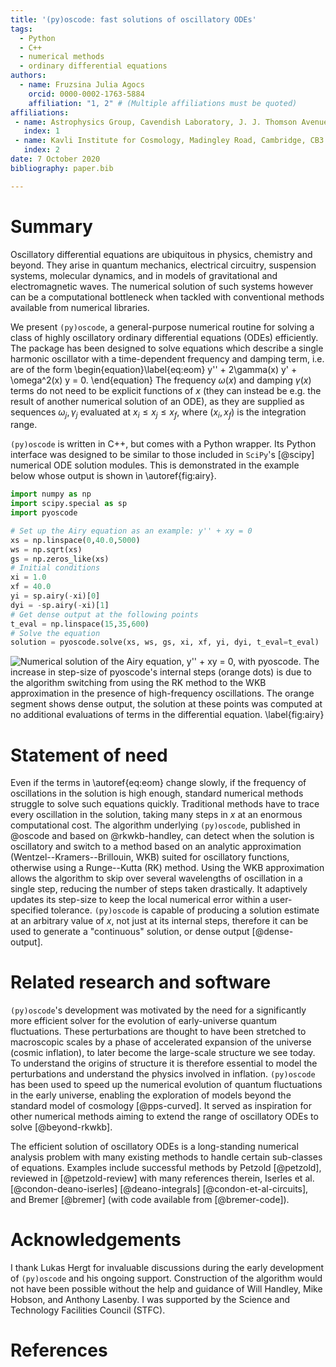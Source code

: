 ```yaml
---
title: '(py)oscode: fast solutions of oscillatory ODEs'
tags:
  - Python
  - C++
  - numerical methods
  - ordinary differential equations
authors:
  - name: Fruzsina Julia Agocs
    orcid: 0000-0002-1763-5884
    affiliation: "1, 2" # (Multiple affiliations must be quoted)
affiliations:
 - name: Astrophysics Group, Cavendish Laboratory, J. J. Thomson Avenue, Cambridge, CB3 0HE, UK
   index: 1
 - name: Kavli Institute for Cosmology, Madingley Road, Cambridge, CB3 0HA, UK
   index: 2
date: 7 October 2020
bibliography: paper.bib

---
```


# Summary

Oscillatory differential equations are ubiquitous in physics, chemistry and beyond. They arise in
quantum mechanics, electrical circuitry, suspension systems, molecular dynamics,
and in models of gravitational and electromagnetic waves.
The numerical solution of such systems however can be a computational bottleneck when tackled with conventional methods
available from numerical libraries. 

We present `(py)oscode`, a general-purpose numerical routine for solving a class of highly
oscillatory ordinary differential equations (ODEs) efficiently. The package has
been designed to solve equations which describe a single harmonic oscillator
with a time-dependent frequency and damping term, i.e. are of the form
\begin{equation}\label{eq:eom}
y'' + 2\gamma(x) y' + \omega^2(x) y = 0.
\end{equation}
The frequency $\omega(x)$ and damping $\gamma(x)$ terms do not need
to be explicit functions of $x$ (they can instead be e.g. the result of another
numerical solution of an ODE), as they are supplied as sequences $\omega_j,
\gamma_j$ evaluated at $x_i \leq x_j \leq x_f$, where $(x_i, x_f)$ is the
integration range.

`(py)oscode` is written in C++, but comes with a Python wrapper.
Its Python interface was designed to be similar to those included in `SciPy`'s [@scipy] numerical ODE solution
modules. This is demonstrated in the example below whose output is shown in
\autoref{fig:airy}.

```python
import numpy as np
import scipy.special as sp
import pyoscode

# Set up the Airy equation as an example: y'' + xy = 0
xs = np.linspace(0,40.0,5000)
ws = np.sqrt(xs)
gs = np.zeros_like(xs)
# Initial conditions
xi = 1.0
xf = 40.0
yi = sp.airy(-xi)[0]
dyi = -sp.airy(-xi)[1]
# Get dense output at the following points
t_eval = np.linspace(15,35,600)
# Solve the equation
solution = pyoscode.solve(xs, ws, gs, xi, xf, yi, dyi, t_eval=t_eval)
```

![Numerical solution of the Airy equation, $y'' + xy = 0$, with `pyoscode`. The
increase in step-size of `pyoscode`'s internal steps (orange dots) is due to the
algorithm switching from using the RK method to the WKB approximation in the presence of high-frequency
oscillations. The orange segment shows dense output, the solution at these
points was computed at no additional evaluations of terms in the differential
equation. \label{fig:airy}](../examples/images/airy.png)

# Statement of need 

Even if the terms in \autoref{eq:eom} change slowly, if the frequency of
oscillations in the solution is high enough, standard numerical methods struggle
to solve such equations quickly. Traditional methods have to trace every
oscillation in the solution, taking many steps in $x$ at an enormous
computational cost. The algorithm underlying `(py)oscode`, published in
@oscode and based on @rkwkb-handley, can detect when the solution is oscillatory and switch to a method
based on an analytic approximation (Wentzel--Kramers--Brillouin, WKB) suited for
oscillatory functions, otherwise using a Runge--Kutta (RK) method. Using the WKB
approximation allows the algorithm to skip over several wavelengths of
oscillation in a single step, reducing the number of steps taken drastically. It
adaptively updates its step-size to keep the local numerical error within a
user-specified tolerance. `(py)oscode` is capable of producing a solution estimate
at an arbitrary value of $x$, not just at its internal steps, therefore it can
be used to generate a "continuous" solution, or dense output [@dense-output]. 

# Related research and software

`(py)oscode`'s development was motivated by the need for a significantly more
efficient solver for the evolution of early-universe quantum fluctuations. These
perturbations are thought to have been stretched to macroscopic scales by a
phase of accelerated expansion of the universe (cosmic inflation), to later become the
large-scale structure we see today. To understand the origins of structure it
is therefore essential to model the perturbations and understand the physics
involved in inflation. `(py)oscode` has been used to speed up the numerical evolution of quantum
fluctuations in the early universe, enabling the exploration of models beyond
the standard model of cosmology [@pps-curved]. It served as inspiration for
other numerical methods aiming to extend the range of oscillatory ODEs to solve
[@beyond-rkwkb]. 

The efficient solution of oscillatory ODEs is a long-standing
numerical analysis problem with many existing methods to handle certain
sub-classes of equations. Examples include successful methods by Petzold [@petzold], reviewed in [@petzold-review] with many references therein, 
Iserles et al. [@condon-deano-iserles] [@deano-integrals] [@condon-et-al-circuits], and Bremer [@bremer] (with code available from [@bremer-code]).

# Acknowledgements

I thank Lukas Hergt for invaluable discussions during the early development of
`(py)oscode` and his ongoing support. Construction of the algorithm would not have been possible
without the help and guidance of Will Handley, Mike Hobson, and Anthony Lasenby. 
I was supported by the Science and Technology Facilities Council (STFC).

# References
